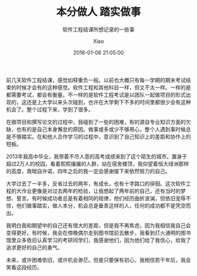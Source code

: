 ﻿---
layout:     post
title:      "本分做人 踏实做事"
subtitle:   "软件工程结课所想记录的一些事"
date:       2016-01-06 21:05:00
author:     "Xiao"
header-img: "img/post-bj-jspro.jpg"
tags:
    - 人生
---
前几天软件工程结课，感觉如释重负一般。以前也大概只有每一学期的期末考试结束的时候才会有的这种感觉。软件工程和其他科目一样，但又不太一样。一样的是都需要考试，都会有衡量。不一样的是软件工程考试是以团队一起做项目的形式出现的，这还是上大学以来头次碰到，也许在大学剩下不多的时间里都很少会有这种机会了。整个过程下来，学到了很多。

在做项目和撰写论文的过程中，我碰到了一些的困难，有的源自专业知识方面的欠缺，也有的是自己本身懈怠的原因。做事或多或少不够用心，整个人遇到事时候总是不够踏实。在和他人合作学习的过程中，意识到了自己知识上的差距和协作上的短板。

2013年我高中毕业，我带着不尽人意的高考成绩来到了这个陌生的城市。置身于超过2万人的校园，看着熙熙攘攘的人群，站在宿舍楼顶，我仰望着恒大绿洲那样的高度，我暗自许诺，四年之后的我一定会感谢接下来依然努力的自己。

大学过去了一半多，反省过去的两年，有成长，也有十字路口的徘徊。这次软件工程的大作业更像是对过去两年的检验，让我想起了两年前的自己，还有当时的梦想、誓言。有时候成功者总是有着相同的规律，他们经历曲折波澜，但依旧宠辱不惊，他们做事踏实，做人本分，机会总是垂青这样的人，任何的成功都不是凭空而出。

我明白我和期望中的自己还有很大的差距，但是我不再焦虑，因为我相信我自己会变得更好。有时候，我会在傍晚偶尔走到图书馆前去散步，我看到灯火通明的图书馆里众多依旧认真学习的考研同学们，我感谢他们，因为他们给了我信心，给我了追求更好的自己的勇气。

未来，或许困难依旧，或许机会渺茫。但是只要保有初心，我相信若干年后，我会笑看这段经历。
